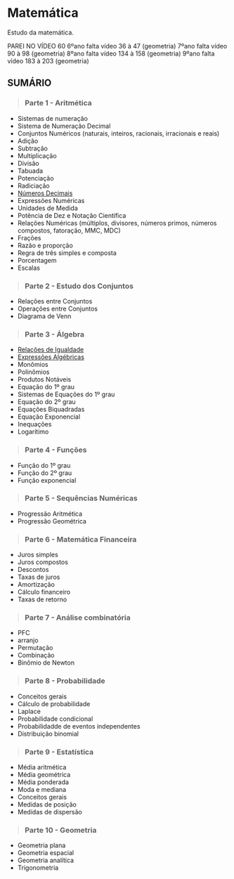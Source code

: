 # Matemática
Estudo da matemática.

PAREI NO VÍDEO 60
6ºano falta vídeo 36 à 47 (geometria)
7ºano falta vídeo 90 à 98 (geometria)
8ºano falta vídeo 134 à 158 (geometria)
9ºano falta vídeo 183 à 203 (geometria)

## SUMÁRIO

> ### Parte 1 - Aritmética
  - Sistemas de numeração
  - Sistema de Numeração Decimal
  - Conjuntos Numéricos (naturais, inteiros, racionais, irracionais e reais)
  - Adição
  - Subtração
  - Multiplicação
  - Divisão
  - Tabuada
  - Potenciação
  - Radiciação
  - [Números Decimais](./conteúdo/aritmetica/numeros-decimais.md)
  - Expressões Numéricas
  - Unidades de Medida
  - Potência de Dez e Notação Científica
  - Relações Numéricas (múltiplos, divisores, números primos, números compostos, fatoração, MMC, MDC)
  - Frações
  - Razão e proporção
  - Regra de três simples e composta
  - Porcentagem
  - Escalas

> ### Parte 2 - Estudo dos Conjuntos
  - Relações entre Conjuntos
  - Operações entre Conjuntos
  - Diagrama de Venn

> ### Parte 3 - Álgebra
- [Relações de Igualdade](./conteúdo/algebra/relacoes-de-igualdade.md)
- [Expressões Algébricas](./conteúdo/algebra/expressoes-algebricas.md)
- Monômios
- Polinômios
- Produtos Notáveis
- Equação do 1º grau
- Sistemas de Equações do 1º grau
- Equação do 2º grau
- Equações Biquadradas
- Equação Exponencial
- Inequações
- Logarítimo

> ### Parte 4 - Funções
  - Função do 1º grau
  - Função do 2º grau
  - Função exponencial

> ### Parte 5 - Sequências Numéricas
  - Progressão Aritmética
  - Progressão Geométrica

> ### Parte 6 - Matemática Financeira
  - Juros simples
  - Juros compostos
  - Descontos
  - Taxas de juros
  - Amortização
  - Cálculo financeiro
  - Taxas de retorno

> ### Parte 7 - Análise combinatória 
  - PFC
  - arranjo
  - Permutação
  - Combinação
  - Binômio de Newton

> ### Parte 8 - Probabilidade 
  - Conceitos gerais
  - Cálculo de probabilidade
  - Laplace 
  - Probabilidade condicional
  - Probabilidadde de eventos independentes
  - Distribuição binomial 

> ### Parte 9 - Estatística 
  - Média aritmética
  - Média geométrica
  - Média ponderada
  - Moda e mediana 
  - Conceitos gerais 
  - Medidas de posição 
  - Medidas de dispersão 

> ### Parte 10 - Geometria
  - Geometria plana
  - Geometria espacial
  - Geometria analítica
  - Trigonometria